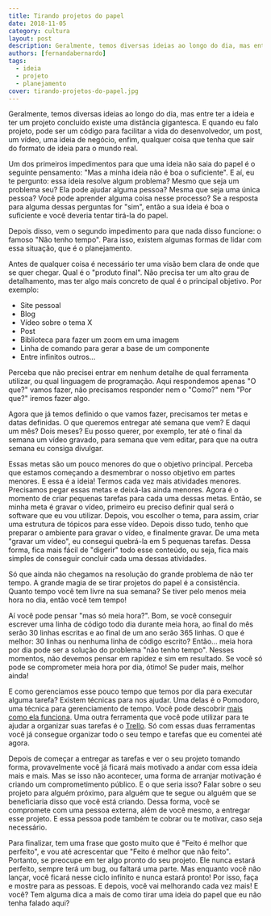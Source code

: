 ```yaml
---
title: Tirando projetos do papel
date: 2018-11-05
category: cultura
layout: post
description: Geralmente, temos diversas ideias ao longo do dia, mas entre ter a ideia e ter um projeto concluído existe uma distância gigantesca. E como fazer para tirar essas ideias do papel? Nesse post vou falar um pouco sobre como sair dessa zona de conforto.
authors: [fernandabernardo]
tags:
  - ideia
  - projeto
  - planejamento
cover: tirando-projetos-do-papel.jpg
---
```


Geralmente, temos diversas ideias ao longo do dia, mas entre ter a ideia e ter um projeto concluído existe uma distância gigantesca. E quando eu falo projeto, pode ser um código para facilitar a vida do desenvolvedor, um post, um vídeo, uma ideia de negócio, enfim, qualquer coisa que tenha que sair do formato de ideia para o mundo real.

Um dos primeiros impedimentos para que uma ideia não saia do papel é o seguinte pensamento: "Mas a minha ideia não é boa o suficiente". E aí, eu te pergunto: essa ideia resolve algum problema? Mesmo que seja um problema seu? Ela pode ajudar alguma pessoa? Mesma que seja uma única pessoa? Você pode aprender alguma coisa nesse processo? Se a resposta para alguma dessas perguntas for "sim", então a sua ideia é boa o suficiente e você deveria tentar tirá-la do papel.

Depois disso, vem o segundo impedimento para que nada disso funcione: o famoso "Não tenho tempo". Para isso, existem algumas formas de lidar com essa situação, que é o planejamento.

Antes de qualquer coisa é necessário ter uma visão bem clara de onde que se quer chegar. Qual é o "produto final". Não precisa ter um alto grau de detalhamento, mas ter algo mais concreto de qual é o principal objetivo. Por exemplo:
- Site pessoal
- Blog
- Vídeo sobre o tema X
- Post
- Biblioteca para fazer um zoom em uma imagem
- Linha de comando para gerar a base de um componente
- Entre infinitos outros...

Perceba que não precisei entrar em nenhum detalhe de qual ferramenta utilizar, ou qual linguagem de programação. Aqui respondemos apenas "O que?" vamos fazer, não precisamos responder nem o "Como?" nem "Por que?" iremos fazer algo.

Agora que já temos definido o que vamos fazer, precisamos ter metas e datas definidas. O que queremos entregar até semana que vem? E daqui um mês? Dois meses? Eu posso querer, por exemplo, ter até o final da semana um vídeo gravado, para semana que vem editar, para que na outra semana eu consiga divulgar.

Essas metas são um pouco menores do que o objetivo principal. Perceba que estamos começando a desmembrar o nosso objetivo em partes menores. E essa é a ideia! Termos cada vez mais atividades menores. Precisamos pegar essas metas e deixá-las ainda menores. Agora é o momento de criar pequenas tarefas para cada uma dessas metas. Então, se minha meta é gravar o vídeo, primeiro eu preciso definir qual será o software que eu vou utilizar. Depois, vou escolher o tema, para assim, criar uma estrutura de tópicos para esse vídeo. Depois disso tudo, tenho que preparar o ambiente para gravar o vídeo, e finalmente gravar. De uma meta "gravar um vídeo", eu consegui quebrá-la em 5 pequenas tarefas. Dessa forma, fica mais fácil de "digerir" todo esse conteúdo, ou seja, fica mais simples de conseguir concluir cada uma dessas atividades.

Só que ainda não chegamos na resolução do grande problema de não ter tempo. A grande magia de se tirar projetos do papel é a consistência. Quanto tempo você tem livre na sua semana? Se tiver pelo menos meia hora no dia, então você tem tempo!

Aí você pode pensar "mas só meia hora?". Bom, se você conseguir escrever uma linha de código todo dia durante meia hora, ao final do mês serão 30 linhas escritas e ao final de um ano serão 365 linhas. O que é melhor: 30 linhas ou nenhuma linha de código escrito? Então… meia hora por dia pode ser a solução do problema "não tenho tempo". Nesses momentos, não devemos pensar em rapidez e sim em resultado. Se você só pode se comprometer meia hora por dia, ótimo! Se puder mais, melhor ainda! 

E como gerenciamos esse pouco tempo que temos por dia para executar alguma tarefa? Existem técnicas para nos ajudar. Uma delas é o Pomodoro, uma técnica para gerenciamento de tempo. Você pode descobrir [mais como ela funciona](https://francescocirillo.com/pages/pomodoro-technique). Uma outra ferramenta que você pode utilizar para te ajudar a organizar suas tarefas é o [Trello](https://trello.com/). Só com essas duas ferramentas você já consegue organizar todo o seu tempo e tarefas que eu comentei até agora.

Depois de começar a entregar as tarefas e ver o seu projeto tomando forma, provavelmente você já ficará mais motivado a andar com essa ideia mais e mais. Mas se isso não acontecer, uma forma de arranjar motivação é criando um comprometimento público. E o que seria isso? Falar sobre o seu projeto para alguém próximo, para alguém que te segue ou alguém que se beneficiaria disso que você está criando. Dessa forma, você se compromete com uma pessoa externa, além de você mesmo, a entregar esse projeto. E essa pessoa pode também te cobrar ou te motivar, caso seja necessário.

Para finalizar, tem uma frase que gosto muito que é "Feito é melhor que perfeito", e vou até acrescentar que "Feito é melhor que não feito". Portanto, se preocupe em ter algo pronto do seu projeto. Ele nunca estará perfeito, sempre terá um bug, ou faltará uma parte. Mas enquanto você não lançar, você ficará nesse ciclo infinito e nunca estará pronto! Por isso, faça e mostre para as pessoas. E depois, você vai melhorando cada vez mais! E você? Tem alguma dica a mais de como tirar uma ideia do papel que eu não tenha falado aqui?